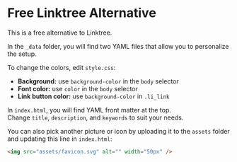 # Free Linktree Alternative

This is a free alternative to Linktree.  

In the `_data` folder, you will find two YAML files that allow you to personalize the setup.  

To change the colors, edit `style.css`:
- **Background:** use `background-color` in the `body` selector
- **Font color:** use `color` in the `body` selector
- **Link button color:** use `background-color` in `.li_link`

In `index.html`, you will find YAML front matter at the top.  
Change `title`, `description`, and `keywords` to suit your needs.

You can also pick another picture or icon by uploading it to the `assets` folder and updating this line in `index.html`:

```html
<img src="assets/favicon.svg" alt="" width="50px" />
